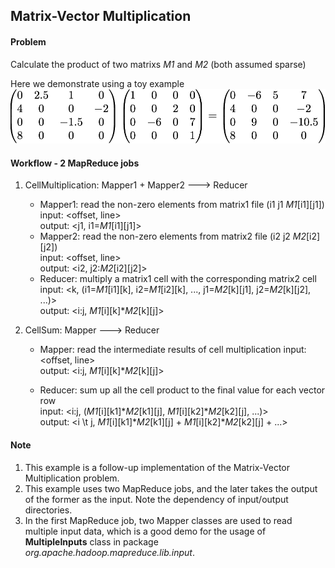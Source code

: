 ## Matrix-Vector Multiplication

#### Problem
Calculate the product of two matrixs *M1* and *M2* (both assumed sparse)

Here we demonstrate using a toy example  
![toy_example](./toy_example.png)


#### Workflow - 2 MapReduce jobs
1. CellMultiplication: Mapper1 + Mapper2 ---> Reducer  
    - Mapper1: read the non-zero elements from matrix1 file (i1 j1 *M1*[i1][j1])  
        input: <offset, line>  
        output: <j1, i1=*M1*[i1][j1]>
    - Mapper2: read the non-zero elements from matrix2 file (i2 j2 *M2*[i2][j2])  
        input: <offset, line>  
        output: <i2, j2:*M2*[i2][j2]>
    - Reducer: multiply a matrix1 cell with the corresponding matrix2 cell  
        input: <k, (i1=*M1*[i1][k], i2=*M1*[i2][k], ..., j1=*M2*[k][j1], j2=*M2*[k][j2], ...)>  
        output: <i:j, *M1*[i][k]**M2*[k][j]>

2. CellSum: Mapper ---> Reducer
    - Mapper: read the intermediate results of cell multiplication 
        input: <offset, line>  
        output: <i:j, *M1*[i][k]**M2*[k][j]> 
    
    - Reducer: sum up all the cell product to the final value for each vector row  
        input: <i:j, (*M1*[i][k1]**M2*[k1][j], *M1*[i][k2]**M2*[k2][j], ...)>  
        output: <i \t j, *M1*[i][k1]**M2*[k1][j] + *M1*[i][k2]**M2*[k2][j] + ...>
        

#### Note
1. This example is a follow-up implementation of the Matrix-Vector Multiplication problem.
2. This example uses two MapReduce jobs, and the later takes the output of the former as the input. Note the dependency of input/output directories.
3. In the first MapReduce job, two Mapper classes are used to read multiple input data, which is a good demo for the usage of **MultipleInputs** class in package *org.apache.hadoop.mapreduce.lib.input*.